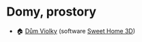 # Domy, prostory

- 🏠 [Dům Violky](violcin_dum.sh3d) (software [Sweet Home 3D](https://www.sweethome3d.com/cs/))

